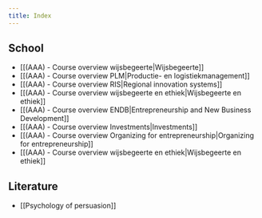 ```yaml
---
title: Index
---
```

## School
- [[(AAA) - Course overview wijsbegeerte|Wijsbegeerte]]
- [[(AAA) - Course overview PLM|Productie- en logistiekmanagement]]
- [[(AAA) - Course overview RIS|Regional innovation systems]]
- [[(AAA) - Course overview wijsbegeerte en ethiek|Wijsbegeerte en ethiek]]
- [[(AAA) - Course overview ENDB|Entrepreneurship and New Business Development]]
- [[(AAA) - Course overview Investments|Investments]]
- [[(AAA) - Course overview Organizing for entrepreneurship|Organizing for entrepreneurship]]
- [[(AAA) - Course overview wijsbegeerte en ethiek|Wijsbegeerte en ethiek]]

## Literature
- [[Psychology of persuasion]]
